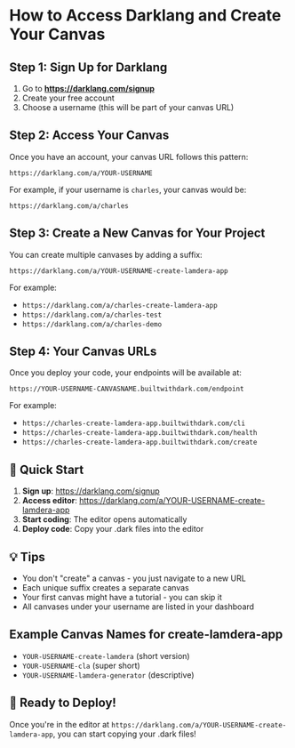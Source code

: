 # How to Access Darklang and Create Your Canvas

## Step 1: Sign Up for Darklang

1. Go to **https://darklang.com/signup**
2. Create your free account
3. Choose a username (this will be part of your canvas URL)

## Step 2: Access Your Canvas

Once you have an account, your canvas URL follows this pattern:

```
https://darklang.com/a/YOUR-USERNAME
```

For example, if your username is `charles`, your canvas would be:
```
https://darklang.com/a/charles
```

## Step 3: Create a New Canvas for Your Project

You can create multiple canvases by adding a suffix:

```
https://darklang.com/a/YOUR-USERNAME-create-lamdera-app
```

For example:
- `https://darklang.com/a/charles-create-lamdera-app`
- `https://darklang.com/a/charles-test`
- `https://darklang.com/a/charles-demo`

## Step 4: Your Canvas URLs

Once you deploy your code, your endpoints will be available at:

```
https://YOUR-USERNAME-CANVASNAME.builtwithdark.com/endpoint
```

For example:
- `https://charles-create-lamdera-app.builtwithdark.com/cli`
- `https://charles-create-lamdera-app.builtwithdark.com/health`
- `https://charles-create-lamdera-app.builtwithdark.com/create`

## 🎯 Quick Start

1. **Sign up**: https://darklang.com/signup
2. **Access editor**: https://darklang.com/a/YOUR-USERNAME-create-lamdera-app
3. **Start coding**: The editor opens automatically
4. **Deploy code**: Copy your .dark files into the editor

## 💡 Tips

- You don't "create" a canvas - you just navigate to a new URL
- Each unique suffix creates a separate canvas
- Your first canvas might have a tutorial - you can skip it
- All canvases under your username are listed in your dashboard

## Example Canvas Names for create-lamdera-app

- `YOUR-USERNAME-create-lamdera` (short version)
- `YOUR-USERNAME-cla` (super short)
- `YOUR-USERNAME-lamdera-generator` (descriptive)

## 🚀 Ready to Deploy!

Once you're in the editor at `https://darklang.com/a/YOUR-USERNAME-create-lamdera-app`, you can start copying your .dark files!